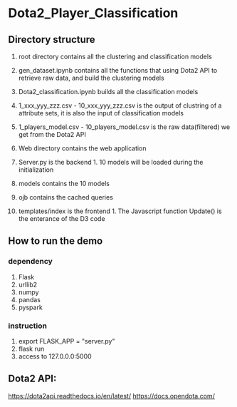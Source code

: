 # Dota2_Player_Classification

## Directory structure
1. root directory contains all the clustering and classification models
  1. gen_dataset.ipynb contains all the functions that using Dota2 API to retrieve raw data, and build the clustering models
  2. Dota2_classification.ipynb builds all the classification models
  3. 1_xxx_yyy_zzz.csv - 10_xxx_yyy_zzz.csv is the output of clustring of a attribute sets, it is also the input of classification models
  4. 1_players_model.csv - 10_players_model.csv is the raw data(filtered) we get from the Dota2 API
 
2. Web directory contains the web application 
  1. Server.py is the backend 
    1. 10 models will be loaded during the initialization
  2. models contains the 10 models
  3. ojb contains the cached queries
  4. templates/index is the frontend 
    1. The Javascript function Update() is the enterance of the D3 code

## How to run the demo

### dependency
1. Flask
2. urllib2
3. numpy
4. pandas
5. pyspark

### instruction
1. export FLASK_APP = "server.py"
2. flask run
3. access to 127.0.0.0:5000
  

## Dota2 API: 
https://dota2api.readthedocs.io/en/latest/
https://docs.opendota.com/

